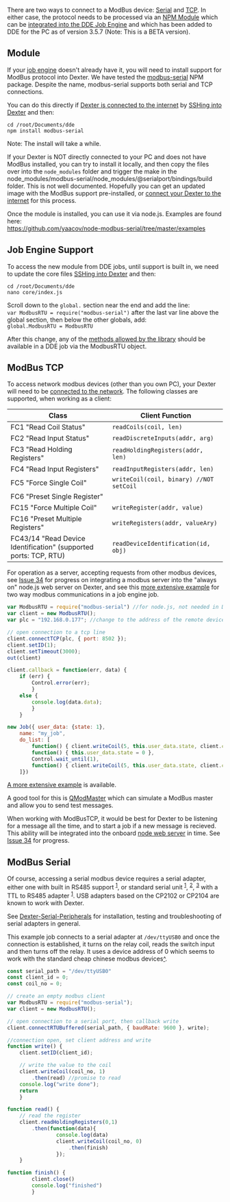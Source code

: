 There are two ways to connect to a ModBus device: <a href="#modbus-serial">Serial</a> and <a href="#modbus-tcp">TCP</a>. In either case, the protocol needs to be processed via an <a href="#module">NPM Module</a> which can be <a href="#job-engine-support">integrated into the DDE Job Engine</a> and which has been added to DDE for the PC as of version 3.5.7 (Note: This is a BETA version). 

## Module
If your [job engine](DDE#dde-on-dexter) doesn't already have it, you will need to install support for ModBus protocol into Dexter. We have tested the [modbus-serial](https://www.npmjs.com/package/modbus-serial) NPM package. Despite the name, modbus-serial supports both serial and TCP connections.

You can do this directly if [Dexter is connected to the internet](Dexter-Networking#internet-access) by [SSHing into Dexter](Dexter-Networking#shell-access-via-ssh) and then:
````
cd /root/Documents/dde
npm install modbus-serial
````
Note: The install will take a while. 

If your Dexter is NOT directly connected to your PC and does not have ModBus installed, you can try to install it locally, and then copy the files over into the `node_modules` folder and trigger the make in the node_modules/modbus-serial/node_modules/@serialport/bindings/build folder. This is not well documented. Hopefully you can get an updated image with the ModBus support pre-installed, or [connect your Dexter to the internet](Dexter-Networking#internet-access) for this process.

Once the module is installed, you can use it via node.js. Examples are found here:<br>
https://github.com/yaacov/node-modbus-serial/tree/master/examples

## Job Engine Support

To access the new module from DDE jobs, until support is built in, we need to update the core files [SSHing into Dexter](Dexter-Networking#shell-access-via-ssh) and then:
````
cd /root/Documents/dde
nano core/index.js
````
Scroll down to the `global.` section near the end and add the line:<br>
`var ModbusRTU = require("modbus-serial")`
after the last var line above the global section, then below the other globals, add:<br>
`global.ModbusRTU = ModbusRTU`

After this change, any of the [methods allowed by the library](https://github.com/JamesNewton/node-modbus-serial/tree/patch-1#these-classes-are-implemented) should be available in a DDE job via the ModbusRTU object.


## ModBus TCP

To access network modbus devices (other than you own PC), your Dexter will need to be [connected to the network](Dexter-Networking#internet-access). 
The following classes are supported, when working as a client:

| Class | Client Function |
|-------|----------|
| FC1 "Read Coil Status" | `readCoils(coil, len)` |
| FC2 "Read Input Status" | `readDiscreteInputs(addr, arg)` |
| FC3 "Read Holding Registers" | `readHoldingRegisters(addr, len) ` |
| FC4 "Read Input Registers" | `readInputRegisters(addr, len) ` |
| FC5 "Force Single Coil" | `writeCoil(coil, binary) //NOT setCoil` |
| FC6 "Preset Single Register"
| FC15 "Force Multiple Coil" | `writeRegister(addr, value)` |
| FC16 "Preset Multiple Registers" | `writeRegisters(addr, valueAry)` |
| FC43/14 "Read Device Identification" (supported ports: TCP, RTU) | `readDeviceIdentification(id, obj)` |

For operation as a server, accepting requests from other modbus devices, see [Issue 34](https://github.com/HaddingtonDynamics/Dexter/issues/84) for progress on integrating a modbus server into the "always on" node.js web server on Dexter, and see this [more extensive example](https://github.com/HaddingtonDynamics/Dexter/blob/StepAngles/Firmware/dde_apps/modbus_test.dde) for two way modbus communications in a job engine job. 

````js
var ModbusRTU = require("modbus-serial") //for node.js, not needed in DDE
var client = new ModbusRTU();
var plc = "192.168.0.177"; //change to the address of the remote device.

// open connection to a tcp line
client.connectTCP(plc, { port: 8502 });
client.setID(1);
client.setTimeout(3000);
out(client)

client.callback = function(err, data) {
	if (err) {
    	Control.error(err);
        }
    else {
        console.log(data.data);
        }
    }

new Job({ user_data: {state: 1},
    name: "my_job",
    do_list: [
    	function() { client.writeCoil(5, this.user_data.state, client.callback)},
        function() { this.user_data.state = 0 },
        Control.wait_until(1),
    	function() { client.writeCoil(5, this.user_data.state, client.callback)},
    ]})

````

[A more extensive example](https://github.com/HaddingtonDynamics/Dexter/blob/StepAngles/Firmware/dde_apps/modbus_test.dde) is available.

A good tool for this is [QModMaster](https://sourceforge.net/projects/qmodmaster/) which can simulate a ModBus master and allow you to send test messages. 

When working with ModBusTCP, it would be best for Dexter to be listening for a message all the time, and to start a job if a new message is recieved. This ability will be integrated into the onboard [node web server](nodejs-webserver) in time. See [Issue 34](https://github.com/HaddingtonDynamics/Dexter/issues/84) for progress.

## ModBus Serial

Of course, accessing a serial modbus device requires a serial adapter, either one with built in RS485 support <sup>[1](https://www.amazon.com/dp/B0721BB8PQ)</sup>, or standard serial unit <sup>[1](https://www.tindie.com/products/Power_Modules/miniature-micro-usb-serial-uart-ttl-33v-5v-out/)</sup>, <sup>[2](http://massmind.ecomorder.com/techref/ecomprice.asp?p=416063)</sup>, <sup>[3](https://www.tindie.com/products/CircuitGizmos3/multiple-usb-serial-interface/)</sup> with a TTL to RS485 adapter <sup>[1](https://www.digitspace.com/ttl-to-rs485module-rs485-to-ttl-uart)</sup>. USB adapters based on the CP2102 or CP2104 are known to work with Dexter. 

See [Dexter-Serial-Peripherals](Dexter-Serial-Peripherals) for installation, testing and troubleshooting of serial adapters in general. 

This example job connects to a serial adapter at `/dev/ttyUSB0` and once the connection is established, it turns on the relay coil, reads the switch input and then turns off the relay. It uses a device address of 0 which seems to work with the standard cheap chinese modbus devices<a href="https://www.aliexpress.com/item/4000014522532.html">^</a>.

````js
const serial_path = "/dev/ttyUSB0"
const client_id = 0;
const coil_no = 0;

// create an empty modbus client
var ModbusRTU = require("modbus-serial");
var client = new ModbusRTU();

// open connection to a serial port, then callback write
client.connectRTUBuffered(serial_path, { baudRate: 9600 }, write);

//connection open, set client address and write
function write() {
    client.setID(client_id);

    // write the value to the coil
    client.writeCoil(coil_no, 1)
        .then(read) //promise to read
    console.log("write done");
    return
    }

function read() {
    // read the register
    client.readHoldingRegisters(0,1)
        .then(function(data){
                console.log(data)
                client.writeCoil(coil_no, 0)
                    .then(finish)
                });
    }

function finish() {
        client.close()
        console.log("finished")
        }


````